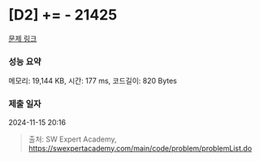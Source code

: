 # [D2] += - 21425 

[문제 링크](https://swexpertacademy.com/main/code/problem/problemDetail.do?contestProbId=AZD8K_UayDoDFAVs) 

### 성능 요약

메모리: 19,144 KB, 시간: 177 ms, 코드길이: 820 Bytes

### 제출 일자

2024-11-15 20:16



> 출처: SW Expert Academy, https://swexpertacademy.com/main/code/problem/problemList.do